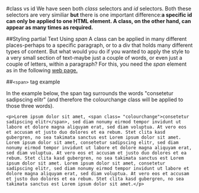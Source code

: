 
#class vs id
We have seen both *class* selectors and *id* selectors. Both these selectors
are very similiar **but** there is one important difference:**a specific id can only
be applied to one HTML element. A class, on the other hand, can appear as many times as required.**

##Styling partial Text Using *span*
A class can be applied in many different places-perhaps to a specific paragraph, or to a div that holds
many different types of content. But what would you do if you wanted to apply the style to a very
small section of text-maybe just a couple of words, or even just a couple of letters, within a paragraph? For this, you need the *span* element as in the following
<a href="archives/Class Htmls/span.htm" target="_ blank">web page.</a>

##`<span>` tag example

In the example below, the span tag surrounds the words "consetetur sadipscing elitr" (and therefore the colourchange class will be applied to those three words).

~~~
<p>Lorem ipsum dolor sit amet, <span class= "colourchange">consetetur sadipscing elitr</span>, sed diam nonumy eirmod tempor invidunt ut labore et dolore magna aliquyam erat, sed diam voluptua. At vero eos et accusam et justo duo dolores et ea rebum. Stet clita kasd gubergren, no sea takimata sanctus est Lorem ipsum dolor sit amet. Lorem ipsum dolor sit amet, consetetur sadipscing elitr, sed diam nonumy eirmod tempor invidunt ut labore et dolore magna aliquyam erat, sed diam voluptua. At vero eos et accusam et justo duo dolores et ea rebum. Stet clita kasd gubergren, no sea takimata sanctus est Lorem ipsum dolor sit amet. Lorem ipsum dolor sit amet, consetetur sadipscing elitr, sed diam nonumy eirmod tempor invidunt ut labore et dolore magna aliquyam erat, sed diam voluptua. At vero eos et accusam et justo duo dolores et ea rebum. Stet clita kasd gubergren, no sea takimata sanctus est Lorem ipsum dolor sit amet.</p>
~~~
